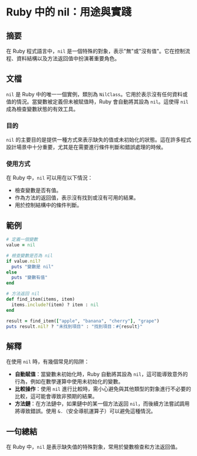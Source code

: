 <!--
Meta Description: # Ruby 中的 nil：用途與實踐 ## 摘要 在 Ruby 程式語言中，`nil` 是一個特殊的對象，表示"無"或"沒有值"。它在控制流程、資料結構以及方法返回值中扮演著重要角色。 ## 文檔 `nil` 是 Ruby 中的唯一一個實例，類別為 `NilClass`。它用於表示沒有任何資料或值...
Meta Keywords: nil, ruby, puts, item, result
-->

# Ruby 中的 nil：用途與實踐

## 摘要
在 Ruby 程式語言中，`nil` 是一個特殊的對象，表示"無"或"沒有值"。它在控制流程、資料結構以及方法返回值中扮演著重要角色。

## 文檔
`nil` 是 Ruby 中的唯一一個實例，類別為 `NilClass`。它用於表示沒有任何資料或值的情況。當變數被定義但未被賦值時，Ruby 會自動將其設為 `nil`。這使得 `nil` 成為檢查變數狀態的有效工具。

### 目的
`nil` 的主要目的是提供一種方式來表示缺失的值或未初始化的狀態。這在許多程式設計場景中十分重要，尤其是在需要進行條件判斷和錯誤處理的時候。

### 使用方式
在 Ruby 中，`nil` 可以用在以下情況：
- 檢查變數是否有值。
- 作為方法的返回值，表示沒有找到或沒有可用的結果。
- 用於控制結構中的條件判斷。

## 範例
```ruby
# 定義一個變數
value = nil

# 檢查變數是否為 nil
if value.nil?
  puts "變數是 nil"
else
  puts "變數有值"
end

# 方法返回 nil
def find_item(items, item)
  items.include?(item) ? item : nil
end

result = find_item(["apple", "banana", "cherry"], "grape")
puts result.nil? ? "未找到項目" : "找到項目：#{result}"
```

## 解釋
在使用 `nil` 時，有幾個常見的陷阱：
- **自動賦值**：當變數未初始化時，Ruby 自動將其設為 `nil`，這可能導致意外的行為，例如在數學運算中使用未初始化的變數。
- **比較操作**：使用 `nil` 進行比較時，需小心避免與其他類型的對象進行不必要的比較，這可能會導致非預期的結果。
- **方法鏈**：在方法鏈中，如果鏈中的某一個方法返回 `nil`，而後續方法嘗試調用將導致錯誤。使用 `&.`（安全導航運算子）可以避免這種情況。

## 一句總結
在 Ruby 中，`nil` 是表示缺失值的特殊對象，常用於變數檢查和方法返回值。